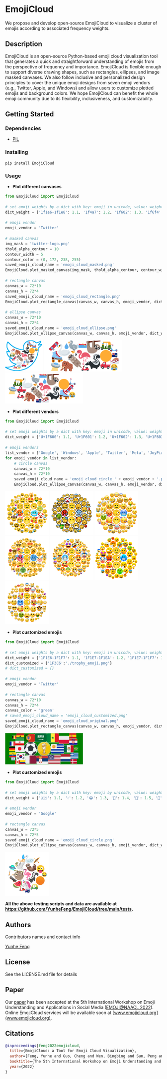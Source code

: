 # EmojiCloud

We propose and develop open-source EmojiCloud to visualize a cluster of emojis according to associated frequency weights.

## Description

EmojiCloud is an open-source Python-based emoji cloud visualization tool that generates a quick and straightforward understanding of emojis from the perspective of frequency and importance. EmojiCloud is flexible enough to support diverse drawing shapes, such as rectangles, ellipses, and image masked canvases. We also follow inclusive and personalized design principles to cover the unique emoji designs from seven emoji vendors (e.g., Twitter, Apple, and Windows) and allow users to customize plotted emojis and background colors. We hope EmojiCloud can benefit the whole emoji community due to its flexibility, inclusiveness, and customizability.

## Getting Started

### Dependencies

* [PIL](https://pypi.org/project/Pillow/)

### Installing

```
pip install EmojiCloud
```

### Usage

* **Plot different canvases**
```Python 
from EmojiCloud import EmojiCloud

# set emoji weights by a dict with key: emoji in unicode, value: weight
dict_weight = {'1f1e6-1f1e8': 1.1, '1f4a7': 1.2, '1f602': 1.3, '1f6f4': 1.4, '1f6f5': 1.5, '1f6f6': 1.6, '1f6f7': 1.7, '1f6f8': 1.8, '1f6f9': 1.9, '1f6fa': 2.0, '1f6fb': 2.1, '1f6fc': 2.2, '1f7e0': 2.3, '1f9a2': 2.4, '1f9a3': 2.5, '1f9a4': 2.6, '1f9a5': 2.7, '1f9a6': 2.8, '1f9a8': 2.9, '1f9a9': 3.0}

# emoji vendor 
emoji_vendor = 'Twitter'

# masked canvas 
img_mask = 'twitter-logo.png'
thold_alpha_contour = 10 
contour_width = 5
contour_color = (0, 172, 238, 255)
saved_emoji_cloud_name = 'emoji_cloud_masked.png'
EmojiCloud.plot_masked_canvas(img_mask, thold_alpha_contour, contour_width, contour_color, emoji_vendor, dict_weight, saved_emoji_cloud_name)

# rectangle canvas 
canvas_w = 72*10
canvas_h = 72*4
saved_emoji_cloud_name = 'emoji_cloud_rectangle.png'
EmojiCloud.plot_rectangle_canvas(canvas_w, canvas_h, emoji_vendor, dict_weight, saved_emoji_cloud_name)

# ellipse canvas
canvas_w = 72*10
canvas_h = 72*4
saved_emoji_cloud_name = 'emoji_cloud_ellipse.png'
EmojiCloud.plot_ellipse_canvas(canvas_w, canvas_h, emoji_vendor, dict_weight, saved_emoji_cloud_name)
```

<p float="left">
    <img src="https://github.com/YunheFeng/EmojiCloud/blob/main/tests/test_results/emoji_cloud_masked.png" height="100" />
    <img src="https://github.com/YunheFeng/EmojiCloud/blob/main/tests/test_results/emoji_cloud_rectangle.png" height="100" />
    <img src="https://github.com/YunheFeng/EmojiCloud/blob/main/tests/test_results/emoji_cloud_ellipse.png" height="100" />
</p>

* **Plot different vendors**
```Python 
from EmojiCloud import EmojiCloud

# set emoji weights by a dict with key: emoji in unicode, value: weight
dict_weight = {'U+1F600': 1.1, 'U+1F601': 1.2, 'U+1F602': 1.3, 'U+1F603': 1.4, 'U+1F604': 1.5, 'U+1F605': 1.6, 'U+1F606': 1.7, 'U+1F607': 1.8, 'U+1F608': 1.9, 'U+1F609': 2.0, 'U+1F610': 2.1, 'U+1F612': 2.2, 'U+1F613': 2.3, 'U+1F614': 2.4, 'U+1F616': 2.5, 'U+1F617': 2.6, 'U+1F618': 2.7, 'U+1F619': 2.8, 'U+1F620': 2.9, 'U+1F621': 3.0, 'U+1F622': 3.1, 'U+1F624': 3.2, 'U+1F625': 3.3, 'U+1F628': 3.4, 'U+1F629': 3.5, 'U+1F630': 3.6, 'U+1F631': 3.7, 'U+1F632': 3.8, 'U+1F633': 3.9, 'U+1F634': 4.0, 'U+1F635': 4.1, 'U+1F637': 4.2, 'U+1F638': 4.3, 'U+1F639': 4.4, 'U+1F640': 4.5, 'U+1F641': 4.6, 'U+1F642': 4.7, 'U+1F643': 4.8, 'U+1F644': 4.9, 'U+1F910': 5.0, 'U+1F911': 5.1, 'U+1F912': 5.2, 'U+1F913': 5.3, 'U+1F914': 5.4, 'U+1F915': 5.5, 'U+1F917': 5.6, 'U+1F920': 5.7, 'U+1F921': 5.8, 'U+1F922': 5.9, 'U+1F923': 6.0, 'U+1F924': 6.1, 'U+1F925': 6.2, 'U+1F927': 6.3, 'U+1F929': 6.4, 'U+1F970': 6.5, 'U+1F971': 6.6, 'U+1F973': 6.7, 'U+1F974': 6.8, 'U+1F975': 6.9, 'U+1F976': 7.0, 'U+1FAE1': 7.1, 'U+1FAE2': 7.2, 'U+1FAE3': 7.3}

# emoji vendors
list_vendor = ['Google', 'Windows', 'Apple', 'Twitter', 'Meta', 'JoyPixels', 'Samsung']
for emoji_vendor in list_vendor:
    # circle canvas
    canvas_w = 72*10
    canvas_h = 72*10
    saved_emoji_cloud_name = 'emoji_cloud_circle_' + emoji_vendor + '.png'
    EmojiCloud.plot_ellipse_canvas(canvas_w, canvas_h, emoji_vendor, dict_weight, saved_emoji_cloud_name)
```

<p float="left">
    <img src="https://github.com/YunheFeng/EmojiCloud/blob/main/tests/test_results/emoji_cloud_circle_Google.png" height="140" />
    <img src="https://github.com/YunheFeng/EmojiCloud/blob/main/tests/test_results/emoji_cloud_circle_Windows.png" height="140" />
    <img src="https://github.com/YunheFeng/EmojiCloud/blob/main/tests/test_results/emoji_cloud_circle_Apple.png" height="140" />
    <img src="https://github.com/YunheFeng/EmojiCloud/blob/main/tests/test_results/emoji_cloud_circle_Twitter.png" height="140" />
    <img src="https://github.com/YunheFeng/EmojiCloud/blob/main/tests/test_results/emoji_cloud_circle_Meta.png" height="140" />
    <img src="https://github.com/YunheFeng/EmojiCloud/blob/main/tests/test_results/emoji_cloud_circle_JoyPixels.png" height="140" />
    <img src="https://github.com/YunheFeng/EmojiCloud/blob/main/tests/test_results/emoji_cloud_circle_Samsung.png" height="140" />
</p>


* **Plot customized emojis**
```Python 
from EmojiCloud import EmojiCloud

# set emoji weights by a dict with key: emoji in unicode, value: weight
dict_weight = {'1F1E6-1F1F7': 1.1, '1F1E7-1F1EA': 1.2, '1F1E7-1F1F7': 1.3, '1F1E8-1F1E6': 1.4, '1F1E8-1F1F4': 1.5, '1F1E8-1F1F5': 1.6, '1F1E9-1F1EA': 1.7, '1F1E9-1F1F0': 1.8, '1F1EA-1F1E8': 1.9, '1F1EA-1F1F8': 2.0, '1F1EC-1F1ED': 2.1, '1F1EC-1F1F7': 2.2, '1F1ED-1F1F7': 2.3, '1F1EE-1F1F7': 2.4, '1F1EF-1F1F5': 2.5, '1F1F0-1F1F7': 2.6, '1F1F2-1F1FD': 2.7, '1F1F3-1F1F1': 2.8, '1F1F5-1F1F1': 2.9, '1F1F5-1F1F9': 3.0, '1F1F6-1F1E6': 3.1, '1F1F7-1F1F8': 3.2, '1F1F8-1F1E6': 3.3, '1F1F8-1F1F3': 3.4, '1F1FA-1F1F8': 3.5, '1F1FA-1F1FE': 3.6, '26BD': 3.7, '1F3C6': 3.8}
dict_customized = {'1F3C6':'./trophy_emoji.png'}
# dict_customized = {}

# emoji vendor 
emoji_vendor = 'Twitter'

# rectangle canvas 
canvas_w = 72*10
canvas_h = 72*4
canvas_color = 'green'
# saved_emoji_cloud_name = 'emoji_cloud_customized.png'
saved_emoji_cloud_name = 'emoji_cloud_original.png'
EmojiCloud.plot_rectangle_canvas(canvas_w, canvas_h, emoji_vendor, dict_weight, saved_emoji_cloud_name, dict_customized, canvas_color)
```

<p float="left">
    <img src="https://github.com/YunheFeng/EmojiCloud/blob/main/tests/test_results/emoji_cloud_original.png" height="100" />
</p>


* **Plot customized emojis**
```Python 
from EmojiCloud import EmojiCloud

# set emoji weights by a dict with key: emoji by unicode, value: weight
dict_weight = {'🇦🇨': 1.1, '💧': 1.2, '😂': 1.3, '🛴': 1.4, '🛵': 1.5, '🛶': 1.6, '🛷': 1.7, '🛸': 1.8, '🛹': 1.9, '🛺': 2.0, '😜': 2.1, '🍉': 2.2, '🟠': 2.3, '🦢': 2.4, '🦄': 2.5, '🕊': 2.6, '🦥': 2.7, '🦦': 2.8, '🦨': 2.9, '🦩': 3.0}

# emoji vendor 
emoji_vendor = 'Google'

# rectangle canvas 
canvas_w = 72*5
canvas_h = 72*5
saved_emoji_cloud_name = 'emoji_cloud_circle.png'
EmojiCloud.plot_ellipse_canvas(canvas_w, canvas_h, emoji_vendor, dict_weight, saved_emoji_cloud_name)
```

<p float="left">
    <img src="https://github.com/YunheFeng/EmojiCloud/blob/main/tests/test_results/emoji_cloud_circle.png" height="140" />
</p>


**All the above testing scripts and data are available at https://github.com/YunheFeng/EmojiCloud/tree/main/tests.**

## Authors

Contributors names and contact info

[Yunhe Feng](https://yunhefeng.me/)

## License

See the LICENSE.md file for details

## Paper

Our [paper](https://yunhefeng.me/material/EmojiCloud.pdf) has been accepted at the 5th International Workshop on Emoji Understanding and Applications in Social Media ([EMOJI@NAACL 2022](https://aiisc.ai/emoji2022/)). Online EmojiCloud services will be available soon at [www.emojicloud.org](www.emojicloud.org). 

## Citations

```bibtex
@inproceedings{feng2022emojicloud,
  title={EmojiCloud: a Tool for Emoji Cloud Visualization},
  author={Feng, Yunhe and Guo, Cheng and Wen, Bingbing and Sun, Peng and Yue, Yufei and Tao, Dingwen},
  booktitle={The 5th International Workshop on Emoji Understanding and Applications in Social Media at 2022 Annual Conference of the North American Chapter of the Association for Computational Linguistics (EMOJI@NAACL)},
  year={2022}
}
```

